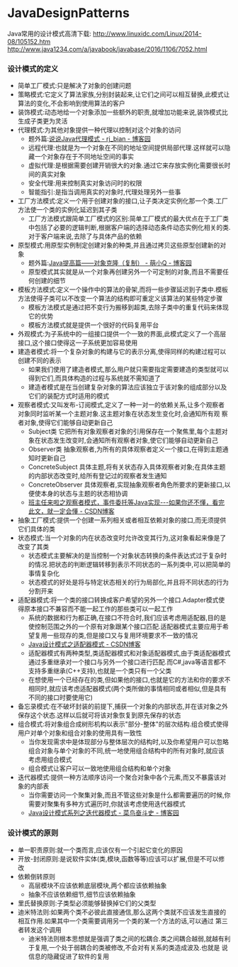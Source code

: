 # JavaDesignPatterns
Java常用的设计模式高清下载:
http://www.linuxidc.com/Linux/2014-08/105152.htm
http://www.java1234.com/a/javabook/javabase/2016/1106/7052.html


### 设计模式的定义
* 简单工厂模式:只是解决了对象的创建问题
* 策略模式:它定义了算法家族,分别封装起来,让它们之间可以相互替换,此模式让算法的变化,不会影响到使用算法的客户
* 装饰模式:动态地给一个对象添加一些额外的职责,就增加功能来说,装饰模式比生成子类更为灵活
* 代理模式:为其他对象提供一种代理以控制对这个对象的访问
   * 题外篇:[说说Java代理模式 - rj_bian - 博客园](https://www.cnblogs.com/chinajava/p/5880870.html) 
   * 远程代理:也就是为一个对象在不同的地址空间提供局部代理.这样就可以隐藏一个对象存在于不同地址空间的事实
   * 虚拟代理:是根据需要创建开销很大的对象.通过它来存放实例化需要很长时间的真实对象
   * 安全代理:用来控制真实对象访问时的权限
   * 智能指引:是指当调用真实的对象时,代理处理另外一些事
* 工厂方法模式:定义一个用于创建对象的接口,让子类决定实例化那一个类.工厂方法使一个类的实例化延迟到其子类
   * 工厂方法模式跟简单工厂模式的区别:简单工厂模式的最大优点在于工厂类中包括了必要的逻辑判断,根据客户端的选择动态条件动态实例化相关的类.
     对于客户端来说,去除了与具体产品的依赖
* 原型模式:用原型实例制定创建对象的种类,并且通过拷贝这些原型创建新的对象
   * 题外篇:[Java提高篇——对象克隆（复制） - 萌小Q - 博客园](https://www.cnblogs.com/Qian123/p/5710533.html)
   * 原型模式其实就是从一个对象再创建另外一个可定制的对象,而且不需要任何创建的细节 
* 模板方法模式:定义一个操作中的算法的骨架,而将一些步骤延迟到子类中.模板方法使得子类可以不改变一个算法的结构即可重定义该算法的某些特定步骤
   * 模板方法模式是通过把不变行为搬移到超类,去除子类中的重复代码来体现它的优势
   * 模板方法模式就是提供一个很好的代码复用平台
* 外观模式:为子系统中的一组接口提供一个一致的界面,此模式定义了一个高层接口,这个接口使得这一子系统更加容易使用
* 建造者模式:将一个复杂对象的构建与它的表示分离,使得同样的构建过程可以创建不同的表示
   * 如果我们使用了建造者模式,那么用户就只需要指定需要建造的类型就可以得到它们,而具体构造的过程与系统就不需知道了
   * 建造者模式是在当创建复杂对象的算法应该独立于该对象的组成部分以及它们的装配方式时适用的模式
* 观察者模式:又叫发布-订阅模式,定义了一种一对一的依赖关系,让多个观察者对象同时监听某一个主题对象.这主题对象在状态发生变化时,会通知所有观
  察者对象,使得它们能够自动更新自己
   * Subject类  它把所有对象观察者对象的引用保存在一个聚焦里,每个主题对象在状态发生改变时,会通知所有观察者对象,使它们能够自动更新自己
   * Observer类 抽象观察者,为所有的具体观察者定义一个接口,在得到主题通知时更新自己
   * ConcreteSubject 具体主题,将有关状态存入具体观察者对象;在具体主题的内部状态改变时,给所有登记过的观察者发生通知
   * ConcreteObserver 具体观察者,实现抽象观察者角色所要求的更新接口,以便使本身的状态与主题的状态相协调
   * [班主任来啦之观察者模式，事件委托等Java实现---如果你还不懂，看完此文，就一定会懂 - CSDN博客](http://blog.csdn.net/XIAXIA__/article/details/41803473) 
 * 抽象工厂模式:提供一个创建一系列相关或者相互依赖对象的接口,而无须提供它们具体的类
 * 状态模式:当一个对象的内在状态改变时允许改变其行为,这对象看起来像是了改变了其类
   * 状态模式主要解决的是当控制一个对象状态转换的条件表达式过于复杂时的情况.把状态的判断逻辑转移到表示不同状态的一系列类中,可以把简单的事情复杂化
   * 状态模式的好处是将与特定状态相关的行为局部化,并且将不同状态的行为分割开来
 * 适配器模式:将一个类的接口转换成客户希望的另外一个接口.Adapter模式使得原本接口不兼容而不能一起工作的那些类可以一起工作
   * 系统的数据和行为都正确,在接口不符合时,我们应该考虑用适配器,目的是使控制范围之外的一个原有对象跟某个接口匹配.适配器模式主要应用于希
     望复用一些现存的类,但是接口又与复用环境要求不一致的情况
   * [Java设计模式之适配器模式 - CSDN博客](http://blog.csdn.net/simplebam/article/details/78437774)
   * 适配器模式有两种类型,类适配器模式和对象适配器模式,由于类适配器模式通过多重继承对一个接口与另外一个接口进行匹配.而C#,java等语言都不
     支持多重继承(C++支持),也就是一个类只有一个父类
   * 在想使用一个已经存在的类,但如果他的接口,也就是它的方法和你的要求不相同时,就应该考虑适配器模式(两个类所做的事情相同或者相似,但是具有
     不同的接口时要使用它)
 * 备忘录模式:在不破坏封装的前提下,捕获一个对象的内部状态,并在该对象之外保存这个状态.这样以后就可将该对象恢复到原先保存的状态
 * 组合模式:将对象组合成树形机构以表示"部分-整体"的层次结构.组合模式使得用户对单个对象和组合对象的使用具有一致性
   * 当你发现需求中是体现部分与整体层次的结构时,以及你希望用户可以忽略组合对象与单个对象的不同,统一地使用组合结构中的所有对象时,就应该
     考虑用组合模式
   * 组合模式让客户可以一致地使用组合结构和单个对象
 * 迭代器模式:提供一种方法顺序访问一个聚合对象中各个元素,而又不暴露该对象的内部表
   * 当你需要访问一个聚集对象,而且不管这些对象是什么都需要遍历的时候,你需要对聚集有多种方式遍历时,你就该考虑使用迭代器模式
   * [Java设计模式系列之迭代器模式 - 菜鸟奋斗史 - 博客园]( https://www.cnblogs.com/ysw-go/p/5384516.html) 
  
   


### 设计模式的原则
* 单一职责原则:就一个类而言,应该仅有一个引起它变化的原因
* 开放-封闭原则:是说软件实体(类,模块,函数等等)应该可以扩展,但是不可以修改
* 依赖倒转原则
  * 高层模块不应该依赖底层模块,两个都应该依赖抽象
  * 抽象不应该依赖细节,细节应该依赖抽象
* 里氏替换原则:子类型必须能够替换掉它们的父类型
* 迪米特法则:如果两个类不必彼此直接通信,那么这两个类就不应该发生直接的相互作用.如果其中一个类需要调用另一个类的某一个方法的话,可以通过
  第三者转发这个调用
   * 迪米特法则根本思想就是强调了类之间的松耦合.类之间耦合越弱,就越有利于复用,一个处于弱耦合的类被修改,不会对有关系的类造成波及.也就是
      说信息的隐藏促进了软件的复用

